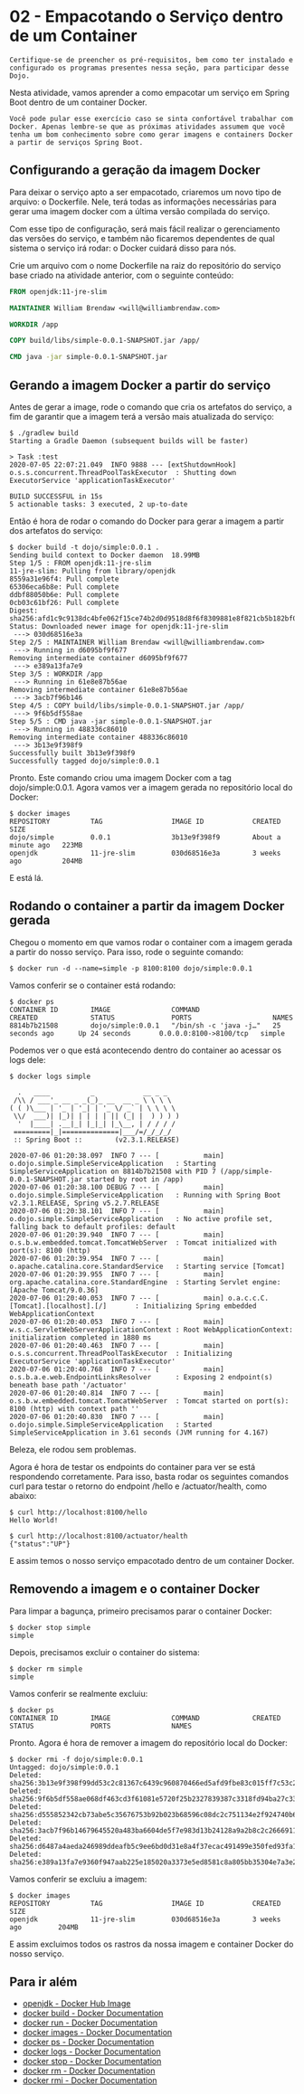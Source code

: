 # 02 - Empacotando o Serviço dentro de um Container

`Certifique-se de preencher os pré-requisitos, bem como ter instalado e configurado os programas presentes nessa seção, para participar desse Dojo.`

Nesta atividade, vamos aprender a como empacotar um serviço em Spring Boot dentro de um container Docker.

`Você pode pular esse exercício caso se sinta confortável trabalhar com Docker. Apenas lembre-se que as próximas atividades assumem que você tenha um bom conhecimento sobre como gerar imagens e containers Docker a partir de serviços Spring Boot.`

## Configurando a geração da imagem Docker

Para deixar o serviço apto a ser empacotado, criaremos um novo tipo de arquivo: o Dockerfile. Nele, terá todas as informações necessárias para gerar uma imagem docker com a última versão compilada do serviço.

Com esse tipo de configuração, será mais fácil realizar o gerenciamento das versões do serviço, e também não ficaremos dependentes de qual sistema o serviço irá rodar: o Docker cuidará disso para nós.

Crie um arquivo com o nome Dockerfile na raiz do repositório do serviço base criado na atividade anterior, com o seguinte conteúdo:

```dockerfile
FROM openjdk:11-jre-slim

MAINTAINER William Brendaw <will@williambrendaw.com>

WORKDIR /app

COPY build/libs/simple-0.0.1-SNAPSHOT.jar /app/

CMD java -jar simple-0.0.1-SNAPSHOT.jar
```

## Gerando a imagem Docker a partir do serviço

Antes de gerar a image, rode o comando que cria os artefatos do serviço, a fim de garantir que a imagem terá a versão mais atualizada do serviço:

```shell
$ ./gradlew build
Starting a Gradle Daemon (subsequent builds will be faster)

> Task :test
2020-07-05 22:07:21.049  INFO 9888 --- [extShutdownHook] o.s.s.concurrent.ThreadPoolTaskExecutor  : Shutting down ExecutorService 'applicationTaskExecutor'

BUILD SUCCESSFUL in 15s
5 actionable tasks: 3 executed, 2 up-to-date
```

Então é hora de rodar o comando do Docker para gerar a imagem a partir dos artefatos do serviço:

```shell
$ docker build -t dojo/simple:0.0.1 .
Sending build context to Docker daemon  18.99MB
Step 1/5 : FROM openjdk:11-jre-slim
11-jre-slim: Pulling from library/openjdk
8559a31e96f4: Pull complete
65306eca6b8e: Pull complete
ddbf88050b6e: Pull complete
0cb03c61bf26: Pull complete
Digest: sha256:afd1c9c9138dc4bfe062f15ce74b2d0d9518d8f6f8309881e8f821cb5b182bf0
Status: Downloaded newer image for openjdk:11-jre-slim
 ---> 030d68516e3a
Step 2/5 : MAINTAINER William Brendaw <will@williambrendaw.com>
 ---> Running in d6095bf9f677
Removing intermediate container d6095bf9f677
 ---> e389a13fa7e9
Step 3/5 : WORKDIR /app
 ---> Running in 61e8e87b56ae
Removing intermediate container 61e8e87b56ae
 ---> 3acb7f96b146
Step 4/5 : COPY build/libs/simple-0.0.1-SNAPSHOT.jar /app/
 ---> 9f6b5df558ae
Step 5/5 : CMD java -jar simple-0.0.1-SNAPSHOT.jar
 ---> Running in 488336c86010
Removing intermediate container 488336c86010
 ---> 3b13e9f398f9
Successfully built 3b13e9f398f9
Successfully tagged dojo/simple:0.0.1
```

Pronto. Este comando criou uma imagem Docker com a tag dojo/simple:0.0.1. Agora vamos ver a imagem gerada no repositório local do Docker:

```shell
$ docker images
REPOSITORY          TAG                 IMAGE ID            CREATED              SIZE
dojo/simple         0.0.1               3b13e9f398f9        About a minute ago   223MB
openjdk             11-jre-slim         030d68516e3a        3 weeks ago          204MB
```

E está lá.

## Rodando o container a partir da imagem Docker gerada

Chegou o momento em que vamos rodar o container com a imagem gerada a partir do nosso serviço. Para isso, rode o seguinte comando:

```shell
$ docker run -d --name=simple -p 8100:8100 dojo/simple:0.0.1
```

Vamos conferir se o container está rodando:

```shell
$ docker ps
CONTAINER ID        IMAGE               COMMAND                  CREATED             STATUS              PORTS                    NAMES
8814b7b21508        dojo/simple:0.0.1   "/bin/sh -c 'java -j…"   25 seconds ago      Up 24 seconds       0.0.0.0:8100->8100/tcp   simple
```

Podemos ver o que está acontecendo dentro do container ao acessar os logs dele:

```shell
$ docker logs simple

  .   ____          _            __ _ _
 /\\ / ___'_ __ _ _(_)_ __  __ _ \ \ \ \
( ( )\___ | '_ | '_| | '_ \/ _` | \ \ \ \
 \\/  ___)| |_)| | | | | || (_| |  ) ) ) )
  '  |____| .__|_| |_|_| |_\__, | / / / /
 =========|_|==============|___/=/_/_/_/
 :: Spring Boot ::        (v2.3.1.RELEASE)

2020-07-06 01:20:38.097  INFO 7 --- [           main] o.dojo.simple.SimpleServiceApplication   : Starting SimpleServiceApplication on 8814b7b21508 with PID 7 (/app/simple-0.0.1-SNAPSHOT.jar started by root in /app)
2020-07-06 01:20:38.100 DEBUG 7 --- [           main] o.dojo.simple.SimpleServiceApplication   : Running with Spring Boot v2.3.1.RELEASE, Spring v5.2.7.RELEASE
2020-07-06 01:20:38.101  INFO 7 --- [           main] o.dojo.simple.SimpleServiceApplication   : No active profile set, falling back to default profiles: default
2020-07-06 01:20:39.940  INFO 7 --- [           main] o.s.b.w.embedded.tomcat.TomcatWebServer  : Tomcat initialized with port(s): 8100 (http)
2020-07-06 01:20:39.954  INFO 7 --- [           main] o.apache.catalina.core.StandardService   : Starting service [Tomcat]
2020-07-06 01:20:39.955  INFO 7 --- [           main] org.apache.catalina.core.StandardEngine  : Starting Servlet engine: [Apache Tomcat/9.0.36]
2020-07-06 01:20:40.053  INFO 7 --- [           main] o.a.c.c.C.[Tomcat].[localhost].[/]       : Initializing Spring embedded WebApplicationContext
2020-07-06 01:20:40.053  INFO 7 --- [           main] w.s.c.ServletWebServerApplicationContext : Root WebApplicationContext: initialization completed in 1880 ms
2020-07-06 01:20:40.463  INFO 7 --- [           main] o.s.s.concurrent.ThreadPoolTaskExecutor  : Initializing ExecutorService 'applicationTaskExecutor'
2020-07-06 01:20:40.768  INFO 7 --- [           main] o.s.b.a.e.web.EndpointLinksResolver      : Exposing 2 endpoint(s) beneath base path '/actuator'
2020-07-06 01:20:40.814  INFO 7 --- [           main] o.s.b.w.embedded.tomcat.TomcatWebServer  : Tomcat started on port(s): 8100 (http) with context path ''
2020-07-06 01:20:40.830  INFO 7 --- [           main] o.dojo.simple.SimpleServiceApplication   : Started SimpleServiceApplication in 3.61 seconds (JVM running for 4.167)
```

Beleza, ele rodou sem problemas.

Agora é hora de testar os endpoints do container para ver se está respondendo corretamente. Para isso, basta rodar os seguintes comandos curl para testar o retorno do endpoint /hello e /actuator/health, como abaixo:

```shell
$ curl http://localhost:8100/hello
Hello World!
```

```shell
$ curl http://localhost:8100/actuator/health
{"status":"UP"}
```

E assim temos o nosso serviço empacotado dentro de um container Docker.

## Removendo a imagem e o container Docker

Para limpar a bagunça, primeiro precisamos parar o container Docker:

```shell
$ docker stop simple
simple
```

Depois, precisamos excluir o container do sistema:

```shell
$ docker rm simple
simple
```

Vamos conferir se realmente excluiu:

```shell
$ docker ps
CONTAINER ID        IMAGE               COMMAND             CREATED             STATUS              PORTS               NAMES
```

Pronto. Agora é hora de remover a imagem do repositório local do Docker:

```shell
$ docker rmi -f dojo/simple:0.0.1
Untagged: dojo/simple:0.0.1
Deleted: sha256:3b13e9f398f99dd53c2c81367c6439c960870466ed5afd9fbe83c015ff7c53c2
Deleted: sha256:9f6b5df558ae068df463cd3f61081e5720f25b2327839387c3318fd94ba27c33
Deleted: sha256:d555852342cb73abe5c35676753b92b023b68596c08dc2c751134e2f924740b6
Deleted: sha256:3acb7f96b14679645520a483ba6604de5f7e983d13b24128a9a2b8c2c2666911
Deleted: sha256:d6487a4aeda246989ddeafb5c9ee6bd0d31e8a4f37ecac491499e350fed93fa1
Deleted: sha256:e389a13fa7e9360f947aab225e185020a3373e5ed8581c8a805bb35304e7a3e2
```

Vamos conferir se excluiu a imagem:

```shell
$ docker images
REPOSITORY          TAG                 IMAGE ID            CREATED             SIZE
openjdk             11-jre-slim         030d68516e3a        3 weeks ago         204MB
```

E assim excluimos todos os rastros da nossa imagem e container Docker do nosso serviço.

## Para ir além

-   [openjdk - Docker Hub Image](https://hub.docker.com/_/openjdk)
-   [docker build - Docker Documentation](https://docs.docker.com/engine/reference/commandline/build/)
-   [docker run - Docker Documentation](https://docs.docker.com/engine/reference/commandline/run/)
-   [docker images - Docker Documentation](https://docs.docker.com/engine/reference/commandline/images/)
-   [docker ps - Docker Documentation](https://docs.docker.com/engine/reference/commandline/ps/)
-   [docker logs - Docker Documentation](https://docs.docker.com/engine/reference/commandline/logs/)
-   [docker stop - Docker Documentation](https://docs.docker.com/engine/reference/commandline/stop/)
-   [docker rm - Docker Documentation](https://docs.docker.com/engine/reference/commandline/rm/)
-   [docker rmi - Docker Documentation](https://docs.docker.com/engine/reference/commandline/rmi/)

